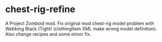 # chest-rig-refine
A Project Zomboid mod. Fix original mod chest-rig model problem with Webbing Black (Tight) (clothingItem XML make wrong model definition). Also change recipes and some minor fix.
